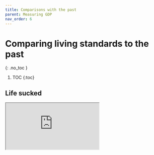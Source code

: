```yaml
---
title: Comparisons with the past
parent: Measuring GDP
nav_order: 6
---
```


# Comparing living standards to the past
{: .no_toc }

1. TOC 
{:toc}

## Life sucked

<iframe src="https://capx.co/the-romantic-idea-of-a-plentiful-past-is-pure-fantasy/"></iframe>